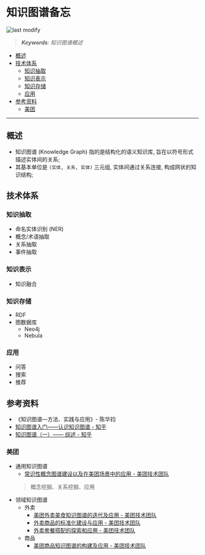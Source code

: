 知识图谱备忘
===
<!--START_SECTION:badge-->

![last modify](https://img.shields.io/static/v1?label=last%20modify&message=2025-08-03%2022%3A42%3A16&color=yellowgreen&style=flat-square)

<!--END_SECTION:badge-->
<!--info
top: false
draft: true
hidden: true
level: 99
tag: [nlp_kg]
-->

> ***Keywords**: 知识图谱概述*

<!--START_SECTION:toc-->
- [概述](#概述)
- [技术体系](#技术体系)
    - [知识抽取](#知识抽取)
    - [知识表示](#知识表示)
    - [知识存储](#知识存储)
    - [应用](#应用)
- [参考资料](#参考资料)
    - [美团](#美团)
<!--END_SECTION:toc-->

---

## 概述
- 知识图谱 (Knowledge Graph) 指的是结构化的语义知识库, 旨在以符号形式描述实体间的关系;
- 其基本单位是 `(实体, 关系, 实体)` 三元组, 实体间通过关系连接, 构成网状的知识结构;

## 技术体系

### 知识抽取
- 命名实体识别 (NER)
- 概念/术语抽取
- 关系抽取
- 事件抽取

### 知识表示
- 知识融合

### 知识存储
- RDF
- 图数据库
    - Neo4j
    - Nebula

### 应用
- 问答
- 搜索
- 推荐

## 参考资料
- 《知识图谱—方法、实践与应用》- 陈华钧
- [知识图谱入门——认识知识图谱 - 知乎](https://zhuanlan.zhihu.com/p/396516565)
- [知识图谱（一）—— 综述 - 知乎](https://zhuanlan.zhihu.com/p/352088232)

### 美团
- 通用知识图谱
    - [常识性概念图谱建设以及在美团场景中的应用 - 美团技术团队](https://tech.meituan.com/2021/06/24/nature-language-process-nlp-knowledge-graph.html)
    > 概念挖掘、关系挖掘、应用
- 领域知识图谱
    - 外卖
        - [美团外卖美食知识图谱的迭代及应用 - 美团技术团队](https://tech.meituan.com/2021/05/27/food-knowledge-graph.html)
        - [外卖商品的标准化建设与应用 - 美团技术团队](https://tech.meituan.com/2021/05/27/food-name-standardization.html)
        - [外卖套餐搭配的探索和应用 - 美团技术团队](https://tech.meituan.com/2021/05/27/set-meal-recommendation.html)
    - 商品
        - [美团商品知识图谱的构建及应用 - 美团技术团队](https://tech.meituan.com/2021/09/02/meituan-commodity-nlp-practice.html)
